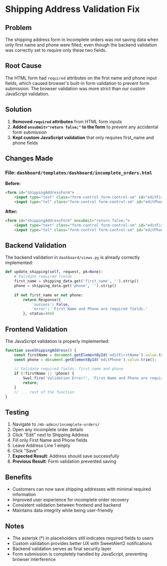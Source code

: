# Shipping Address Validation Fix

## Problem
The shipping address form in incomplete orders was not saving data when only first name and phone were filled, even though the backend validation was correctly set to require only these two fields.

## Root Cause
The HTML form had `required` attributes on the first name and phone input fields, which caused browser's built-in form validation to prevent form submission. The browser validation was more strict than our custom JavaScript validation.

## Solution
1. **Removed `required` attributes** from HTML form inputs
2. **Added `onsubmit="return false;"` to the form** to prevent any accidental form submission
3. **Kept custom JavaScript validation** that only requires first_name and phone fields

## Changes Made

### File: `dashboard/templates/dashboard/incomplete_orders.html`

**Before:**
```html
<form id="shippingAddressForm">
    <input type="text" class="form-control form-control-sm" id="editFirstName" placeholder="First Name *" required>
    <input type="tel" class="form-control form-control-sm" id="editPhone" placeholder="Phone *" required>
```

**After:**
```html
<form id="shippingAddressForm" onsubmit="return false;">
    <input type="text" class="form-control form-control-sm" id="editFirstName" placeholder="First Name *">
    <input type="tel" class="form-control form-control-sm" id="editPhone" placeholder="Phone *">
```

## Backend Validation
The backend validation in `dashboard/views.py` is already correctly implemented:

```python
def update_shipping(self, request, pk=None):
    # Validate required fields
    first_name = shipping_data.get('first_name', '').strip()
    phone = shipping_data.get('phone', '').strip()
    
    if not first_name or not phone:
        return Response({
            'success': False,
            'error': 'First Name and Phone are required fields.'
        }, status=400)
```

## Frontend Validation
The JavaScript validation is properly implemented:

```javascript
function saveShippingAddress() {
    const firstName = document.getElementById('editFirstName').value.trim();
    const phone = document.getElementById('editPhone').value.trim();
    
    // Validate required fields: first_name and phone
    if (!firstName || !phone) {
        Swal.fire('Validation Error!', 'First Name and Phone are required fields.', 'error');
        return;
    }
    // ... rest of the function
}
```

## Testing
1. Navigate to `/mb-admin/incomplete-orders/`
2. Open any incomplete order details
3. Click "Edit" next to Shipping Address
4. Fill only First Name and Phone fields
5. Leave Address Line 1 empty
6. Click "Save"
7. **Expected Result**: Address should save successfully
8. **Previous Result**: Form validation prevented saving

## Benefits
- Customers can now save shipping addresses with minimal required information
- Improved user experience for incomplete order recovery
- Consistent validation between frontend and backend
- Maintains data integrity while being user-friendly

## Notes
- The asterisk (*) in placeholders still indicates required fields to users
- Custom validation provides better UX with SweetAlert2 notifications
- Backend validation serves as final security layer
- Form submission is completely handled by JavaScript, preventing browser interference